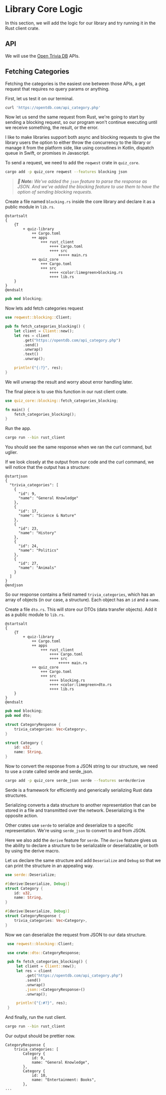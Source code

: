 # Library Core Logic

In this section, we will add the logic for our library and try running it in the Rust client crate.

## API

We will use the [Open Trivia DB](https://opentdb.com/) APIs.

## Fetching Categories

Fetching the categories is the easiest one between those APIs, a get request that requires no query params or anything.

First, let us test it on our terminal.

```bash
curl 'https://opentdb.com/api_category.php'
```

Now let us send the same request from Rust, we're going to start by sending a blocking request, so our program won't continue
executing until we receive something, the result, or the error.

I like to make libraries support both async and blocking requests to give the library users the option to either throw
the concurrency to the library or manage it from the platform side, like using coroutines in Kotlin,
dispatch queue in Swift, or promises in Javascript.

To send a request, we need to add the `reqwest` crate in `quiz_core`.

```bash
cargo add -p quiz_core reqwest --features blocking json
```

> _**📄 Note:** We've added the `json` feature to parse the response as JSON. And we've added the blocking feature to use
> them to have the option of sending blocking requests._

Create a file named `blocking.rs` inside the core library and declare it as a public module in `lib.rs`.

```plantuml,format=svg
@startsalt
{
    {T
        + quiz-library
            ++ Cargo.toml
            ++ apps
                +++ rust_client
                    ++++ Cargo.toml
                    ++++ src
                        +++++ main.rs
            ++ quiz_core
                +++ Cargo.toml
                +++ src
                    ++++ <color:limegreen>blocking.rs
                    ++++ lib.rs
    }
}
@endsalt
```

```rust file=quiz_core/src/lib.rs
pub mod blocking;
```

Now lets add fetch categories request

```rust file=quiz_core/src/blocking.rs
use reqwest::blocking::Client;

pub fn fetch_categories_blocking() {
    let client = Client::new();
    let res = client
        .get("https://opentdb.com/api_category.php")
        .send()
        .unwrap()
        .text()
        .unwrap();

    println!("{:?}", res);
}
```

We will unwrap the result and worry about error handling later.

The final piece is to use this function in our rust client crate.

```rust file=apps/rust_client/src/main.rs
use quiz_core::blocking::fetch_categories_blocking;

fn main() {
    fetch_categories_blocking();
}
```

Run the app.

```bash
cargo run --bin rust_client
```

You should see the same response when we ran the curl command, but uglier.

If we look closely at the output from our code and the curl command, we will notice that the output has a structure:

```plantuml,format=svg
@startjson
{
  "trivia_categories": [
    {
      "id": 9,
      "name": "General Knowledge"
    },
    {
      "id": 17,
      "name": "Science & Nature"
    },
    {
      "id": 23,
      "name": "History"
    },
    {
      "id": 24,
      "name": "Politics"
    },
    {
      "id": 27,
      "name": "Animals"
    }
  ]
}
@endjson
```

So our response contains a field named `trivia_categories`, which has an array of objects (in our case, a structure).
Each object has an `id` and a `name`.

Create a file `dto.rs`. This will store our DTOs (data transfer objects). Add it as a public module to `lib.rs`.

```plantuml,format=svg
@startsalt
{
    {T
        + quiz-library
            ++ Cargo.toml
            ++ apps
                +++ rust_client
                    ++++ Cargo.toml
                    ++++ src
                        +++++ main.rs
            ++ quiz_core
                +++ Cargo.toml
                +++ src
                    ++++ blocking.rs
                    ++++ <color:limegreen>dto.rs
                    ++++ lib.rs
    }
}
@endsalt
```

```rust hl=[2] file=quiz_core/src/lib.rs
pub mod blocking;
pub mod dto;
```

```rust file=quiz_core/src/dto.rs
struct CategoryResponse {
    trivia_categories: Vec<Category>,
}

struct Category {
    id: u32,
    name: String,
}
```

Now to convert the response from a JSON string to our structure, we need to use a crate called serde and serde_json.

```bash
cargo add -p quiz_core serde_json serde --features serde/derive
```

Serde is a framework for efficiently and generically serializing Rust data structures.

Serializing converts a data structure to another representation that can be stored in a file and
transmitted over the network. Deserializing is the opposite action.

Other crates use `serde` to serialize and deserialize to a specific representation. We're using `serde_json` to
convert to and from JSON.

Here we also add the `derive` feature for `serde`. The `derive` feature gives us the ability to declare a structure
to be serializable or deserializable, or both by using the derive macro.

Let us declare the same structure and add `Deserialize` and `Debug` so that we can print the structure in an appealing way.

```rust hl=[1,3,9] file=quiz_core/src/dto.rs
use serde::Deserialize;

#[derive(Deserialize, Debug)]
struct Category {
    id: u32,
    name: String,
}

#[derive(Deserialize, Debug)]
struct CategoryResponse {
    trivia_categories: Vec<Category>,
}
```

Now we can deserialize the request from JSON to our data structure.

```rust hl=[3,11,14] file=quiz_core/src/blocking.rs
 use reqwest::blocking::Client;

 use crate::dto::CategoryResponse;

 pub fn fetch_categories_blocking() {
     let client = Client::new();
     let res = client
         .get("https://opentdb.com/api_category.php")
         .send()
         .unwrap()
         .json::<CategoryResponse>()
         .unwrap();

     println!("{:#?}", res);
 }
```

And finally, run the rust client.

```bash
cargo run --bin rust_client
```

Our output should be prettier now.

```text
CategoryResponse {
    trivia_categories: [
        Category {
            id: 9,
            name: "General Knowledge",
        },
        Category {
            id: 10,
            name: "Entertainment: Books",
        },
...
```
